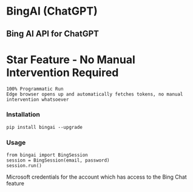 # BingAI (ChatGPT)

## Bing AI API for ChatGPT

# Star Feature - No Manual Intervention Required
```
100% Programmatic Run
Edge browser opens up and automatically fetches tokens, no manual intervention whatsoever
```

### Installation

```
pip install bingai --upgrade
```

### Usage
```
from bingai import BingSession
session = BingSession(email, password)
session.run()
```

Microsoft credentials for the account which has access to the Bing Chat feature

